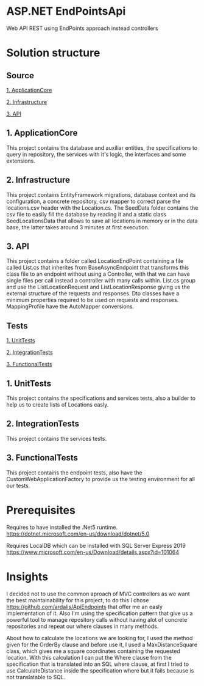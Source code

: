 # ASP.NET EndPointsApi
 Web API REST using EndPoints approach instead controllers

# Solution structure

## Source

[1. ApplicationCore](#1-applicationCore)

[2. Infrastructure](#2-infrastructure)

[3. API](#3-api)

## 1. ApplicationCore

 This project contains the database and auxiliar entities, the specifications to query in repository, the services with it's logic, the interfaces and some extensions.

## 2. Infrastructure

 This project contains EntityFramework migrations, database context and its configuration, a concrete repository, csv mapper to correct parse the locations.csv header with the Location.cs. 
 The SeedData folder contains the csv file to easily fill the database by reading it and a static class SeedLocationsData that allows to save all locations in memory or in the data base, the latter takes around 3 minutes at first execution.

## 3. API

 This project contains a folder called LocationEndPoint containing a file called List.cs that inherites from BaseAsyncEndpoint that transforms this class file to an endpoint without using a Controller, with that we can have single files per call instead a controller with many calls within.
 List.cs group and use the ListLocationRequest and ListLocationResponse giving us the external structure of the requests and responses. Dto classes have a minimum properties required to be used on requests and responses.
 MappingProfile have the AutoMapper conversions.

## Tests

[1. UnitTests](#1-unitTests)

[2. IntegrationTests](#2-integrationTests)

[3. FunctionalTests](#3-functionalTests)

## 1. UnitTests

 This project contains the specifications and services tests, also a builder to help us to create lists of Locations easly.

## 2. IntegrationTests

 This project contains the services tests.

## 3. FunctionalTests

 This project contains the endpoint tests, also have the CustomWebApplicationFactory to provide us the testing environment for all our tests.

# Prerequisites

 Requires to have installed the .Net5 runtime.
 https://dotnet.microsoft.com/en-us/download/dotnet/5.0
 
 Requires LocalDB which can be installed with SQL Server Express 2019
 https://www.microsoft.com/en-us/Download/details.aspx?id=101064

# Insights
 I decided not to use the common aproach of MVC controllers as we want the best maintainability for this project, to do this I chose https://github.com/ardalis/ApiEndpoints that offer me an easly implementation of it.
 Also I'm using the specification pattern that give us a powerful tool to manage repository calls without having alot of concrete repositories and repeat our where clauses in many methods. 

 About how to calculate the locations we are looking for, I used the method given for the OrderBy clause and before use it, I used a MaxDistanceSquare class, which gives me a square coordinates containing the requested location. 
 With this calculation I can put the Where clause from the specification that is translated into an SQL where clause, at first I tried to use CalculateDistance inside the specification where but it fails because is not translatable to SQL.
